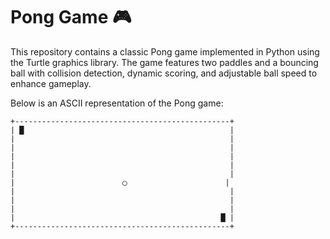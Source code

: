 # Pong Game 🎮
This repository contains a classic Pong game implemented in Python using the Turtle graphics library. The game features two paddles and a bouncing ball with collision detection, dynamic scoring, and adjustable ball speed to enhance gameplay.

Below is an ASCII representation of the Pong game:
```plaintext
+------------------------------------------------+
| █                                              |
|                                                |
|                                                |
|                                                |
|                                                |
|                                                |
|                        ◯                      |
|                                                |
|                                                |
|                                                |
|                                              █ |
+------------------------------------------------+
        

                   

                                      
     
